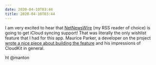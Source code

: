 ```yaml
---
date: 2020-04-10T03:44
title: 2020-04-10T03:44
---
```


I am very excited to hear that [NetNewsWire](https://ranchero.com/netnewswire/) (my RSS reader of choice) is going to get iCloud syncing support! That was literally the only wishlist feature that I had for this app. Maurice Parker, a developer on the project [wrote a nice piece about building the feature](https://vincode.io/2020/04/09/cloudkit-impressions-from.html) and his impressions of CloudKit in general.

ht @manton
